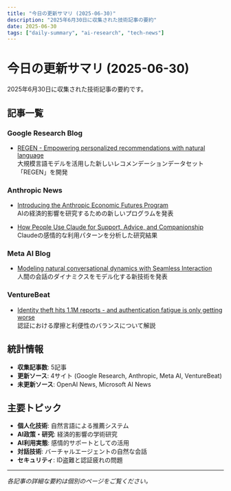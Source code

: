```yaml
---
title: "今日の更新サマリ (2025-06-30)"
description: "2025年6月30日に収集された技術記事の要約"
date: 2025-06-30
tags: ["daily-summary", "ai-research", "tech-news"]
---
```


# 今日の更新サマリ (2025-06-30)

2025年6月30日に収集された技術記事の要約です。

## 記事一覧

### Google Research Blog
- [REGEN - Empowering personalized recommendations with natural language](./REGEN%20-%20Empowering%20personalized%20recommendations%20with%20natural%20language.md)  
  大規模言語モデルを活用した新しいレコメンデーションデータセット「REGEN」を開発

### Anthropic News
- [Introducing the Anthropic Economic Futures Program](./Introducing%20the%20Anthropic%20Economic%20Futures%20Program.md)  
  AIの経済的影響を研究するための新しいプログラムを発表

- [How People Use Claude for Support, Advice, and Companionship](./How%20People%20Use%20Claude%20for%20Support,%20Advice,%20and%20Companionship.md)  
  Claudeの感情的な利用パターンを分析した研究結果

### Meta AI Blog
- [Modeling natural conversational dynamics with Seamless Interaction](./Modeling%20natural%20conversational%20dynamics%20with%20Seamless%20Interaction.md)  
  人間の会話のダイナミクスをモデル化する新技術を発表

### VentureBeat
- [Identity theft hits 1.1M reports - and authentication fatigue is only getting worse](./Identity%20theft%20hits%201.1M%20reports%20-%20and%20authentication%20fatigue%20is%20only%20getting%20worse.md)  
  認証における摩擦と利便性のバランスについて解説

## 統計情報

- **収集記事数**: 5記事
- **更新ソース**: 4サイト (Google Research, Anthropic, Meta AI, VentureBeat)
- **未更新ソース**: OpenAI News, Microsoft AI News

## 主要トピック

- **個人化技術**: 自然言語による推薦システム
- **AI政策・研究**: 経済的影響の学術研究
- **AI利用実態**: 感情的サポートとしての活用
- **対話技術**: バーチャルエージェントの自然な会話
- **セキュリティ**: ID盗難と認証疲れの問題

---

*各記事の詳細な要約は個別のページをご覧ください。*